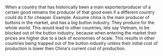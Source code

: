 When a country that has historically been a main exporter/producer of a certain good remains the producer of that good even if a different country could do it for cheaper. 
Example: Assume china is the main producer of buttons in the market, and has a big button industry. They produce for the whole world. This would lead to other countries, lets say Vietnam, to be blocked out of the button industry, because when entering the market their prices are higher due to a lack of economies of scale. This results in other countries being trapped out of the button industry unless their initial cost of production is lower then China's current cost of production. 